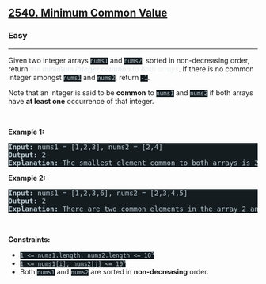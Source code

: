 <h2><a href="https://leetcode.com/problems/minimum-common-value/">2540. Minimum Common Value</a></h2><h3>Easy</h3><hr><div style="border-color: rgb(91, 119, 134) !important;"><p style="border-color: rgb(91, 119, 134) !important;">Given two integer arrays <code style="background-color: rgb(20, 28, 32) !important; color: rgb(183, 198, 205) !important; border-color: rgb(83, 109, 121) !important;">nums1</code> and <code style="background-color: rgb(20, 28, 32) !important; color: rgb(183, 198, 205) !important; border-color: rgb(83, 109, 121) !important;">nums2</code>, sorted in non-decreasing order, return <em style="color: rgb(234, 238, 241) !important; border-color: rgb(91, 119, 134) !important;">the <strong style="border-color: rgb(91, 119, 134) !important;">minimum integer common</strong> to both arrays</em>. If there is no common integer amongst <code style="background-color: rgb(20, 28, 32) !important; color: rgb(183, 198, 205) !important; border-color: rgb(83, 109, 121) !important;">nums1</code> and <code style="background-color: rgb(20, 28, 32) !important; color: rgb(183, 198, 205) !important; border-color: rgb(83, 109, 121) !important;">nums2</code>, return <code style="background-color: rgb(20, 28, 32) !important; color: rgb(183, 198, 205) !important; border-color: rgb(83, 109, 121) !important;">-1</code>.</p>

<p style="border-color: rgb(91, 119, 134) !important;">Note that an integer is said to be <strong style="border-color: rgb(91, 119, 134) !important;">common</strong> to <code style="background-color: rgb(20, 28, 32) !important; color: rgb(183, 198, 205) !important; border-color: rgb(83, 109, 121) !important;">nums1</code> and <code style="background-color: rgb(20, 28, 32) !important; color: rgb(183, 198, 205) !important; border-color: rgb(83, 109, 121) !important;">nums2</code> if both arrays have <strong style="border-color: rgb(91, 119, 134) !important;">at least one</strong> occurrence of that integer.</p>

<p style="border-color: rgb(91, 119, 134) !important;">&nbsp;</p>
<p style="border-color: rgb(91, 119, 134) !important;"><strong class="example" style="border-color: rgb(91, 119, 134) !important;">Example 1:</strong></p>

<pre style="background-color: rgb(20, 28, 32) !important; color: rgb(182, 198, 206) !important; border-color: rgb(83, 109, 122) !important;"><strong style="border-color: rgb(83, 109, 122) !important;">Input:</strong> nums1 = [1,2,3], nums2 = [2,4]
<strong style="border-color: rgb(83, 109, 122) !important;">Output:</strong> 2
<strong style="border-color: rgb(83, 109, 122) !important;">Explanation:</strong> The smallest element common to both arrays is 2, so we return 2.
</pre>

<p style="border-color: rgb(91, 119, 134) !important;"><strong class="example" style="border-color: rgb(91, 119, 134) !important;">Example 2:</strong></p>

<pre style="background-color: rgb(20, 28, 32) !important; color: rgb(182, 198, 206) !important; border-color: rgb(83, 109, 122) !important;"><strong style="border-color: rgb(83, 109, 122) !important;">Input:</strong> nums1 = [1,2,3,6], nums2 = [2,3,4,5]
<strong style="border-color: rgb(83, 109, 122) !important;">Output:</strong> 2
<strong style="border-color: rgb(83, 109, 122) !important;">Explanation:</strong> There are two common elements in the array 2 and 3 out of which 2 is the smallest, so 2 is returned.
</pre>

<p style="border-color: rgb(91, 119, 134) !important;">&nbsp;</p>
<p style="border-color: rgb(91, 119, 134) !important;"><strong style="border-color: rgb(91, 119, 134) !important;">Constraints:</strong></p>

<ul style="border-color: rgb(91, 119, 134) !important;">
	<li style="border-color: rgb(91, 119, 134) !important;"><code style="background-color: rgb(20, 28, 32) !important; color: rgb(183, 198, 205) !important; border-color: rgb(83, 109, 121) !important;">1 &lt;= nums1.length, nums2.length &lt;= 10<sup style="border-color: rgb(83, 109, 121) !important;">5</sup></code></li>
	<li style="border-color: rgb(91, 119, 134) !important;"><code style="background-color: rgb(20, 28, 32) !important; color: rgb(183, 198, 205) !important; border-color: rgb(83, 109, 121) !important;">1 &lt;= nums1[i], nums2[j] &lt;= 10<sup style="border-color: rgb(83, 109, 121) !important;">9</sup></code></li>
	<li style="border-color: rgb(91, 119, 134) !important;">Both <code style="background-color: rgb(20, 28, 32) !important; color: rgb(183, 198, 205) !important; border-color: rgb(83, 109, 121) !important;">nums1</code> and <code style="background-color: rgb(20, 28, 32) !important; color: rgb(183, 198, 205) !important; border-color: rgb(83, 109, 121) !important;">nums2</code> are sorted in <strong style="border-color: rgb(91, 119, 134) !important;">non-decreasing</strong> order.</li>
</ul>
</div>